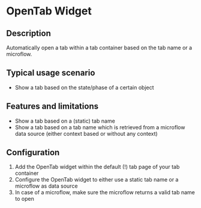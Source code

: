 # OpenTab Widget

## Description
Automatically open a tab within a tab container based on the tab name or a microflow.

## Typical usage scenario
* Show a tab based on the state/phase of a certain object

## Features and limitations
*	Show a tab based on a (static) tab name
*	Show a tab based on a tab name which is retrieved from a microflow data source (either context based or without any context)

## Configuration
1.	Add the OpenTab widget within the default (!) tab page of your tab container
2.	Configure the OpenTab widget to either use a static tab name or a microflow as data source
3.	In case of a microflow, make sure the microflow returns a valid tab name to open